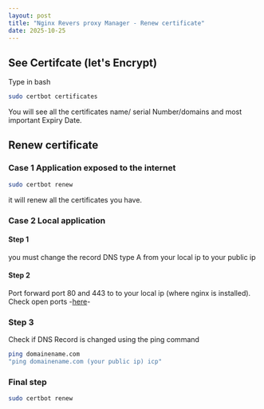 ```yaml
---
layout: post
title: "Nginx Revers proxy Manager - Renew certificate"
date: 2025-10-25
--- 
```


## See Certifcate (let's Encrypt)

Type in bash

```bash
sudo certbot certificates
```

You will see all the certificates name/ serial Number/domains and most important Expiry Date.

## Renew certificate 

### Case 1 Application exposed to the internet 

```bash
sudo certbot renew 
```

it will renew all the certificates you have.

### Case 2 Local application 
 
#### Step 1 
you must change the record DNS type A from your local ip to your public ip

#### Step 2
Port forward port 80 and 443 to to your local ip (where nginx is installed). <br>
Check open ports -<a href="https://www.yougetsignal.com/tools/open-ports/">here</a>-

### Step 3 
Check if DNS Record is changed using the ping command 
```bash
ping domainename.com
"ping domainename.com (your public ip) icp"
```
### Final step 
```bash
sudo certbot renew 
```
